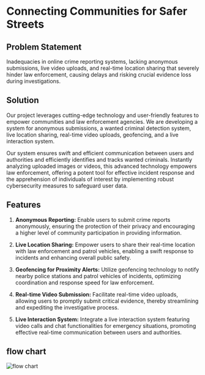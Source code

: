 # Connecting Communities for Safer Streets

## Problem Statement

Inadequacies in online crime reporting systems, lacking anonymous submissions, live video uploads, and real-time location sharing that severely hinder law enforcement, causing delays and risking crucial evidence loss during investigations.

## Solution
Our project leverages cutting-edge technology and user-friendly features to empower communities and law enforcement agencies. We are developing a system for anonymous submissions, a wanted criminal detection system, live location sharing, real-time video uploads, geofencing, and a live interaction system.

Our system ensures swift and efficient communication between users and authorities and efficiently identifies and tracks wanted criminals. Instantly analyzing uploaded images or videos, this advanced technology empowers law enforcement, offering a potent tool for effective incident response and the apprehension of individuals of interest by implementing robust cybersecurity measures to safeguard user data.

## Features

1. **Anonymous Reporting:** Enable users to submit crime reports anonymously, ensuring the protection of their privacy and encouraging a higher level of community participation in providing information.

2. **Live Location Sharing:** Empower users to share their real-time location with law enforcement and patrol vehicles, enabling a swift response to incidents and enhancing overall public safety.

3. **Geofencing for Proximity Alerts:** Utilize geofencing technology to notify nearby police stations and patrol vehicles of incidents, optimizing coordination and response speed for law enforcement.

4. **Real-time Video Submission:** Facilitate real-time video uploads, allowing users to promptly submit critical evidence, thereby streamlining and expediting the investigative process.

5. **Live Interaction System:** Integrate a live interaction system featuring video calls and chat functionalities for emergency situations, promoting effective real-time communication between users and authorities.

## flow chart 
![flow chart]([https://media.giphy.com/media/vFKqnCdLPNOKc/giphy.gif](https://github.com/ankitsubhamjyoti2005/RJPOLICE_HACK_1726_RAVEN_13/blob/main/flowchart-animation.gif)https://github.com/ankitsubhamjyoti2005/RJPOLICE_HACK_1726_RAVEN_13/blob/main/flowchart-animation.gif)
